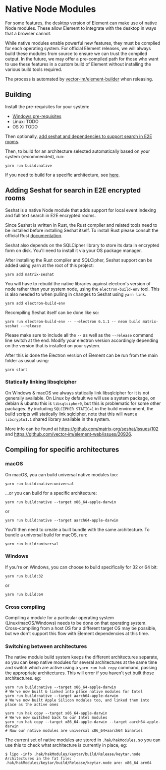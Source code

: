 # Native Node Modules

For some features, the desktop version of Element can make use of native Node
modules. These allow Element to integrate with the desktop in ways that a browser
cannot.

While native modules enable powerful new features, they must be complied for
each operating system. For official Element releases, we will always build these
modules from source to ensure we can trust the compiled output. In the future,
we may offer a pre-compiled path for those who want to use these features in a
custom build of Element without installing the various build tools required.

The process is automated by [vector-im/element-builder](https://github.com/vector-im/element-builder)
when releasing.

## Building

Install the pre-requisites for your system:

* [Windows pre-requisites](https://github.com/vector-im/element-desktop/blob/develop/docs/windows-requirements.md)
* Linux: TODO
* OS X: TODO

Then optionally, [add seshat and dependencies to support search in E2E rooms](#adding-seshat-for-search-in-e2e-encrypted-rooms).

Then, to build for an architecture selected automatically based on your system (recommended), run:
```
yarn run build:native
```

If you need to build for a specific architecture, see [here](#compiling-for-specific-architectures).

## Adding Seshat for search in E2E encrypted rooms

Seshat is a native Node module that adds support for local event indexing and
full text search in E2E encrypted rooms.

Since Seshat is written in Rust, the Rust compiler and related tools need to be
installed before installing Seshat itself. To install Rust please consult the
official Rust [documentation](https://www.rust-lang.org/tools/install).

Seshat also depends on the SQLCipher library to store its data in encrypted form
on disk. You'll need to install it via your OS package manager.

After installing the Rust compiler and SQLCipher, Seshat support can be added
using yarn at the root of this project:

    yarn add matrix-seshat

You will have to rebuild the native libraries against electron's version
of node rather than your system node, using the `electron-build-env` tool.
This is also needed to when pulling in changes to Seshat using `yarn link`.

    yarn add electron-build-env

Recompiling Seshat itself can be done like so:

    yarn run electron-build-env -- --electron 6.1.1 -- neon build matrix-seshat --release

Please make sure to include all the `--` as well as the `--release` command line
switch at the end. Modify your electron version accordingly depending on the
version that is installed on your system.

After this is done the Electron version of Element can be run from the main folder
as usual using:

    yarn start

### Statically linking libsqlcipher

On Windows & macOS we always statically link libsqlcipher for it is not generally available.
On Linux by default we will use a system package, on debian & ubuntu this is `libsqlcipher0`,
but this is problematic for some other packages. 
By including `SQLCIPHER_STATIC=1` in the build environment, the build scripts will statically link sqlcipher,
note that this will want a `libcrypto1.1` shared library available in the system.

More info can be found at https://github.com/matrix-org/seshat/issues/102
and https://github.com/vector-im/element-web/issues/20926.

## Compiling for specific architectures

### macOS

On macOS, you can build universal native modules too:
```
yarn run build:native:universal
```

...or you can build for a specific architecture:
```
yarn run build:native --target x86_64-apple-darwin
```
or
```
yarn run build:native --target aarch64-apple-darwin
```

You'll then need to create a built bundle with the same architecture.
To bundle a universal build for macOS, run:

```
yarn run build:universal
```

### Windows

If you're on Windows, you can choose to build specifically for 32 or 64 bit:
```
yarn run build:32
```
or
```
yarn run build:64
```

### Cross compiling

Compiling a module for a particular operating system (Linux/macOS/Windows) needs
to be done on that operating system. Cross-compiling from a host OS for a different
target OS may be possible, but we don't support this flow with Element dependencies
at this time.

### Switching between architectures

The native module build system keeps the different architectures
separate, so you can keep native modules for several architectures at the same
time and switch which are active using a `yarn run hak copy` command, passing
the appropriate architectures. This will error if you haven't yet built those
architectures. eg:

```
yarn run build:native --target x86_64-apple-darwin
# We've now built & linked into place native modules for Intel
yarn run build:native --target aarch64-apple-darwin
# We've now built Apple Silicon modules too, and linked them into place as the active ones

yarn run hak copy --target x86_64-apple-darwin
# We've now switched back to our Intel modules
yarn run hak copy --target x86_64-apple-darwin --target aarch64-apple-darwin
# Now our native modules are universal x86_64+aarch64 binaries
```

The current set of native modules are stored in `.hak/hakModules`,
so you can use this to check what architecture is currently in place, eg:

```
$ lipo -info .hak/hakModules/keytar/build/Release/keytar.node 
Architectures in the fat file: .hak/hakModules/keytar/build/Release/keytar.node are: x86_64 arm64 
```
